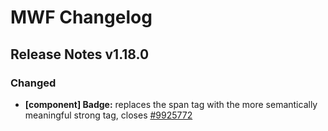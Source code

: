 # MWF Changelog
## Release Notes v1.18.0
### Changed
* **[component] Badge:** replaces the span tag with the more semantically meaningful strong tag, closes [#9925772](https://microsoft.visualstudio.com/DefaultCollection/OSGS/_workitems?id=9925772)

